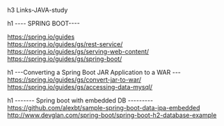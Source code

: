 h3 Links-JAVA-study  

h1  ---- SPRING BOOT----  

https://spring.io/guides  
https://spring.io/guides/gs/rest-service/  
https://spring.io/guides/gs/serving-web-content/  
https://spring.io/guides/gs/spring-boot/  


h1 ---Converting a Spring Boot JAR Application to a WAR ---  
https://spring.io/guides/gs/convert-jar-to-war/  
https://spring.io/guides/gs/accessing-data-mysql/  

h1 ------- Spring boot with embedded DB ---------
https://github.com/alexbt/sample-spring-boot-data-jpa-embedded  
http://www.devglan.com/spring-boot/spring-boot-h2-database-example  
